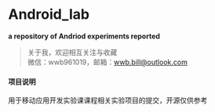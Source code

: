 # Android_lab
__a repository of Andriod experiments reported__
>关于我，欢迎相互关注与收藏<br>
>微信：wwb961019，邮箱：wwb.bill@outlook.com

#### 项目说明
用于移动应用开发实验课课程相关实验项目的提交，开源仅供参考
